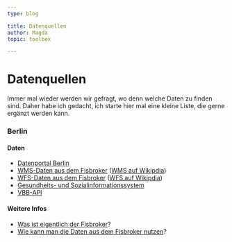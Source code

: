 ```yaml
---
type: blog

title: Datenquellen
author: Magda
topic: toolbox

---
```


# Datenquellen

Immer mal wieder werden wir gefragt, wo denn welche Daten zu finden sind. Daher habe ich gedacht, ich starte hier mal eine kleine Liste, die gerne ergänzt werden kann.

### Berlin

#### Daten
* [Datenportal Berlin][]
* [WMS-Daten aus dem Fisbroker][] ([WMS auf Wikipdia][])
* [WFS-Daten aus dem Fisbroker][] ([WFS auf Wikipdia][])
* [Gesundheits- und Sozialinformationssystem]
* [VBB-API]

#### Weitere Infos
* [Was ist eigentlich der Fisbroker][]?
* [Wie kann man die Daten aus dem Fisbroker nutzen][]?


[Datenportal Berlin]: http://daten.berlin.de/
[WMS-Daten aus dem Fisbroker]: http://fbinter.stadt-berlin.de/fb/berlin/service.jsp?type=WMS
[WMS auf Wikipdia]: http://de.wikipedia.org/wiki/Web_Map_Service
[WFS-Daten aus dem Fisbroker]: http://fbinter.stadt-berlin.de/fb/berlin/service.jsp?type=WFS
[WFS auf Wikipdia]: http://de.wikipedia.org/wiki/Web_Feature_Service
[Gesundheits- und Sozialinformationssystem]: http://www.gsi-berlin.info/gsi_gesundheitsdaten.asp

[Was ist eigentlich der Fisbroker]: http://www.stadtentwicklung.berlin.de/geoinformation/fis-broker/
[Wie kann man die Daten aus dem Fisbroker nutzen]: http://blog.buergerbautstadt.de/daten-aus-dem-fis-broker-nutzen/
[VBB-API]: http://www.vbb.de/de/article/webservices/schnittstellen-fuer-webentwickler/5070.html
